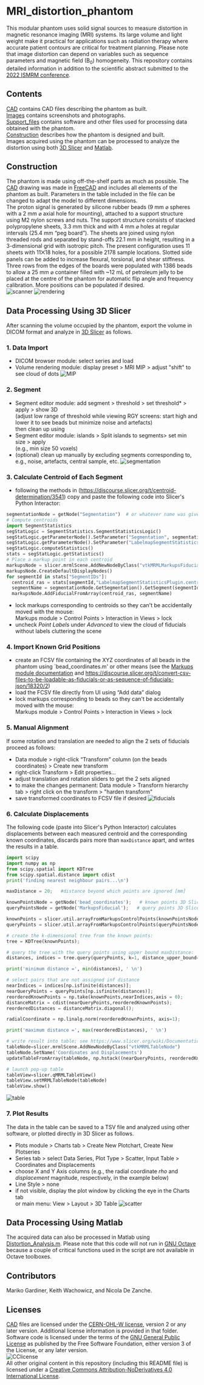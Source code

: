 # MRI_distortion_phantom

This modular phantom uses solid signal sources to measure distortion in magnetic resonance imaging (MRI) systems. Its large volume and light weight make it practical for applications such as radiation therapy where accurate patient contours are critical for treatment planning. Please note that image distortion can depend on variables such as sequence parameters and magnetic field (B<sub>0</sub>) homogeneity.
This repository contains detailed information in addition to the scientific abstract submitted to the [2022 ISMRM conference](https://www.ismrm.org/22m/).
  
## Contents
[CAD](https://github.com/dezanche/MRI_distortion_phantom/blob/main/CAD) contains CAD files describing the phantom as built.\
[Images](https://github.com/dezanche/MRI_distortion_phantom/blob/main/Images) contains screenshots and photographs.\
[Support_files](https://github.com/dezanche/MRI_distortion_phantom/blob/main/Support_files) contains software and other files used for processing data obtained with the phantom.\
[Construction](#construction) describes how the phantom is designed and built.\
Images acquired using the phantom can be processed to analyze the distortion using both [3D Slicer](#data-processing-using-3d-slicer) and [Matlab](#data-processing-using-matlab).

## Construction
The phantom is made using off-the-shelf parts as much as possible. The [CAD](https://github.com/dezanche/MRI_distortion_phantom/blob/main/CAD) drawing was made in [FreeCAD](https://www.freecad.org/) and includes all elements of the phantom as built. Parameters in the table included in the file can be changed to adapt the model to different dimensions.\
The proton signal is generated by silicone rubber beads (9 mm ⌀ spheres with a 2 mm ⌀ axial hole for mounting), attached to a support structure using M2 nylon screws and nuts.
The support structure consists of stacked polypropylene sheets, 3.3 mm thick and with 4 mm ⌀ holes at regular intervals (25.4 mm “peg board”). The sheets are joined using nylon threaded rods and separated by stand-offs 22.1 mm in height, resulting in a 3-dimensional grid with isotropic pitch.
The present configuration uses 11 sheets with 11⨉18 holes, for a possible 2178 sample locations.
Slotted side panels can be added to increase flexural, torsional, and shear stiffness.
Three rows from the edges of the boards were populated with 1386 beads to allow a 25 mm ⌀ container filled with ~12 mL of petroleum jelly to be placed at the centre of the phantom for automatic flip angle and frequency calibration. More positions can be populated if desired.\
![scanner](https://github.com/dezanche/MRI_distortion_phantom/blob/main/Images/Photos/20211028_103933.jpg)
![rendering](https://github.com/dezanche/MRI_distortion_phantom/blob/main/Images/Screenshots/phantom_rendering.png)

## Data Processing Using 3D Slicer 

After scanning the volume occupied by the phantom, export the volume in DICOM format and analyze in [3D Slicer](https://www.slicer.org/) as follows.

### 1. Data Import
- DICOM browser module: select series and load
- Volume rendering module: display preset > MRI MIP > adjust "shift" to see cloud of dots
![MIP](https://github.com/dezanche/MRI_distortion_phantom/blob/main/Images/Screenshots/2021-10-29-Scene_801_MIP.png)

### 2. Segment
- Segment editor module: add segment > threshold > set threshold* > apply > show 3D \
(adjust low range of threshold while viewing RGY screens: start high and lower it to see beads but minimize noise and artefacts) \
then clean up using
- Segment editor module: islands > Split islands to segments> set min size > apply \
(e.g., min size 50 voxels)
- (optional) clean up manually by excluding segments corresponding to, e.g., noise, artefacts, central sample, etc.
![segmentation](https://github.com/dezanche/MRI_distortion_phantom/blob/main/Images/Screenshots/2021-10-29-Scene_801_segment.png)

### 3. Calculate Centroid of Each Segment
- following the methods in (https://discourse.slicer.org/t/centroid-determination/3541) copy and paste the following code into Slicer's Python Interactor:
```python
segmentationNode = getNode("Segmentation")  # or whatever name was given to the segmentation
# Compute centroids
import SegmentStatistics
segStatLogic = SegmentStatistics.SegmentStatisticsLogic()
segStatLogic.getParameterNode().SetParameter("Segmentation", segmentationNode.GetID())
segStatLogic.getParameterNode().SetParameter("LabelmapSegmentStatisticsPlugin.centroid_ras.enabled", str(True))
segStatLogic.computeStatistics()
stats = segStatLogic.getStatistics()
# Place a markup point in each centroid
markupsNode = slicer.mrmlScene.AddNewNodeByClass("vtkMRMLMarkupsFiducialNode")
markupsNode.CreateDefaultDisplayNodes()
for segmentId in stats["SegmentIDs"]:
  centroid_ras = stats[segmentId,"LabelmapSegmentStatisticsPlugin.centroid_ras"]
  segmentName = segmentationNode.GetSegmentation().GetSegment(segmentId).GetName()
  markupsNode.AddFiducialFromArray(centroid_ras, segmentName)
```
  
- lock markups corresponding to centroids so they can't be accidentally moved with the mouse:\
Markups module > Control Points > Interaction in Views > lock
- uncheck *Point Labels* under *Advanced* to view the cloud of fiducials without labels cluttering the scene

### 4. Import Known Grid Positions
- create an FCSV file containing the XYZ coordinates of all beads in the phantom using `bead_coordinates.m' or other means (see the [Markups module documentation](https://www.slicer.org/wiki/Documentation/4.10/Modules/Markups) and https://discourse.slicer.org/t/convert-csv-files-to-be-loadable-as-fiducials-or-as-sequence-of-fiducials-json/18320/2)
- load the FCSV file directly from UI using “Add data” dialog
- lock markups corresponding to beads so they can't be accidentally moved with the mouse:\
Markups module > Control Points > Interaction in Views > lock

### 5. Manual Alignment
If some rotation and translation are needed to align the 2 sets of fiducials proceed as follows:
- Data module > right-click “Transform” column (on the beads coordinates) > Create new transform
- right-click Transform > Edit properties...
- adjust translation and rotation sliders to get the 2 sets aligned
- to make the changes permanent: Data module > Transform hierarchy tab > right click on the transform > "harden transform"
- save transformed coordinates to FCSV file if desired
![fiducials](https://github.com/dezanche/MRI_distortion_phantom/blob/main/Images/Screenshots/2021-11-01-Scene_801_fiducials.png)

### 6. Calculate Displacements
The following code (paste into Slicer's Python Interactor) calculates displacements between each measured centroid and the corresponding known coordinates, discards pairs more than `maxDistance` apart, and writes the results in a table.
```python
import scipy
import numpy as np
from scipy.spatial import KDTree
from scipy.spatial.distance import cdist
print('finding nearest neighbour pairs...\n')

maxDistance = 20;   #distance beyond which points are ignored [mm]

knownPointsNode = getNode('bead_coordinates');   # known points 3D Slicer node
queryPointsNode = getNode('MarkupsFiducial');   # query points 3D Slicer node

knownPoints = slicer.util.arrayFromMarkupsControlPoints(knownPointsNode);     # fiducials of known grid points
queryPoints = slicer.util.arrayFromMarkupsControlPoints(queryPointsNode);    # fiducials of measured centroids

# create the k-dimensional tree from the known points:
tree = KDTree(knownPoints);

# query the tree with the query points using upper bound maxDistance:
distances, indices = tree.query(queryPoints, k=1, distance_upper_bound=maxDistance);

print('minimum distance =', min(distances), ' \n')

# select pairs that are not assigned inf distance
nearIndices = indices[np.isfinite(distances)];
nearQueryPoints = queryPoints[np.isfinite(distances)];
reorderedKnownPoints = np.take(knownPoints,nearIndices,axis = 0);
distanceMatrix = cdist(nearQueryPoints,reorderedKnownPoints);
reorderedDistances = distanceMatrix.diagonal();

radialCoordinate = np.linalg.norm(reorderedKnownPoints, axis=1);

print('maximum distance =', max(reorderedDistances), ' \n')

# write result into table; see https://www.slicer.org/wiki/Documentation/4.10/ScriptRepository#Create_histogram_plot_of_a_volume
tableNode=slicer.mrmlScene.AddNewNodeByClass("vtkMRMLTableNode")
tableNode.SetName('Coordinates and Displacements')
updateTableFromArray(tableNode, np.hstack((nearQueryPoints, reorderedKnownPoints, np.vstack((radialCoordinate, reorderedDistances)).T, np.absolute(reorderedKnownPoints-nearQueryPoints))),["actual X","actual Y","actual Z","grid X","grid Y","grid Z","rho","displacement","|dX|","|dY|","|dZ|"]);

# launch pop-up table
tableView=slicer.qMRMLTableView()   
tableView.setMRMLTableNode(tableNode)
tableView.show()
```
![table](https://github.com/dezanche/MRI_distortion_phantom/blob/main/Images/Screenshots/table.png)

### 7. Plot Results
The data in the table can be saved to a TSV file and analyzed using other software, or plotted directly in 3D Slicer as follows.
- Plots module > Charts tab > Create New Plotchart, Create New Plotseries
- Series tab > select Data Series, Plot Type > Scatter, Input Table > Coordinates and Displacements
- choose X and Y Axis columns (e.g., the radial coordinate *rho* and *displacement* magnitude, respectively, in the example below)
- Line Style > none
- if not visible, display the plot window by clicking the eye in the Charts tab\
or main menu: View > Layout > 3D Table
![scatter](https://github.com/dezanche/MRI_distortion_phantom/blob/main/Images/Screenshots/2021-11-01-Scene_801_scatter.png)

## Data Processing Using Matlab
The acquired data can also be processed in Matlab using [Distortion_Analysis.m](./blob/main/Support_files/Distortion_Analysis.m).
Please note that this code will not run in [GNU Octave](https://www.gnu.org/software/octave/) because a couple of critical functions used in the script are not available in Octave toolboxes.

## Contributors
Mariko Gardiner, Keith Wachowicz, and Nicola De Zanche.

## Licenses
[CAD](https://github.com/dezanche/preclinical_MRI_phantom/tree/main/CAD) files are licensed under the [CERN-OHL-W license](https://ohwr.org/cern_ohl_w_v2.pdf), version 2 or any later version. Additional license information is provided in that folder.\
Software code is licensed under the terms of the [GNU General Public License](https://www.gnu.org/licenses/gpl-3.0.en.html) as published by the Free Software Foundation, either version 3 of the License, or any later version.\
![CClicense](https://i.creativecommons.org/l/by-nd/4.0/88x31.png)\
All other original content in this repository (including this README file) is licensed under a [Creative Commons Attribution-NoDerivatives 4.0 International License](https://creativecommons.org/licenses/by-nd/4.0/).
